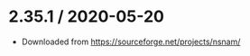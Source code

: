 
2.35.1 / 2020-05-20
==================

  * Downloaded from https://sourceforge.net/projects/nsnam/
